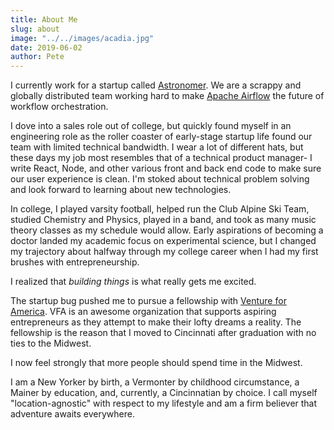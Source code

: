 ```yaml
---
title: About Me
slug: about
image: "../../images/acadia.jpg"
date: 2019-06-02
author: Pete
---
```

I currently work for a startup called [Astronomer](https://astronomer.io). We are a scrappy and globally distributed team working hard to make [Apache Airflow](https://airflow.apache.org/) the future of workflow orchestration.

I dove into a sales role out of college, but quickly found myself in an engineering role as the roller coaster of early-stage startup life found our team with limited technical bandwidth. I wear a lot of different hats, but these days my job most resembles that of a technical product manager- I write React, Node, and other various front and back end code to make sure our user experience is clean. I'm stoked about technical problem solving and look forward to learning about new technologies.

In college, I played varsity football, helped run the Club Alpine Ski Team, studied Chemistry and Physics, played in a band, and took as many music theory classes as my schedule would allow. Early aspirations of becoming a doctor landed my academic focus on experimental science, but I changed my trajectory about halfway through my college career when I had my first brushes with entrepreneurship.

I realized that _building things_ is what really gets me excited.

The startup bug pushed me to pursue a fellowship with [Venture for America](https://ventureforamerica.org). VFA is an awesome organization that supports aspiring entrepreneurs as they attempt to make their lofty dreams a reality. The fellowship is the reason that I moved to Cincinnati after graduation with no ties to the Midwest.

I now feel strongly that more people should spend time in the Midwest.

I am a New Yorker by birth, a Vermonter by childhood circumstance, a Mainer by education, and, currently, a Cincinnatian by choice. I call myself "location-agnostic" with respect to my lifestyle and am a firm believer that adventure awaits everywhere.
